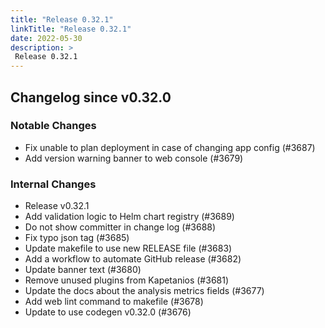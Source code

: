```yaml
---
title: "Release 0.32.1"
linkTitle: "Release 0.32.1"
date: 2022-05-30
description: >
 Release 0.32.1
---
```


## Changelog since v0.32.0

### Notable Changes

* Fix unable to plan deployment in case of changing app config (#3687)
* Add version warning banner to web console (#3679)

### Internal Changes
* Release v0.32.1
* Add validation logic to Helm chart registry (#3689)
* Do not show committer in change log (#3688)
* Fix typo json tag (#3685)
* Update makefile to use new RELEASE file (#3683)
* Add a workflow to automate GitHub release (#3682)
* Update banner text (#3680)
* Remove unused plugins from Kapetanios (#3681)
* Update the docs about the analysis metrics fields (#3677)
* Add web lint command to makefile (#3678)
* Update to use codegen v0.32.0 (#3676)
